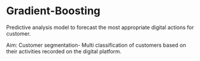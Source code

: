 # Gradient-Boosting
 Predictive analysis model to forecast the most appropriate digital actions for customer.

Aim: Customer segmentation- Multi classification of customers based on their activities recorded on the digital platform.
